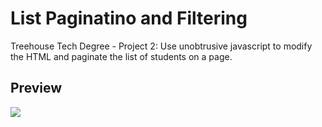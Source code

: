 # List Paginatino and Filtering

Treehouse Tech Degree - Project 2: Use unobtrusive javascript to modify the HTML and paginate the list of students on a page. 

## Preview

![](preview.gif)
